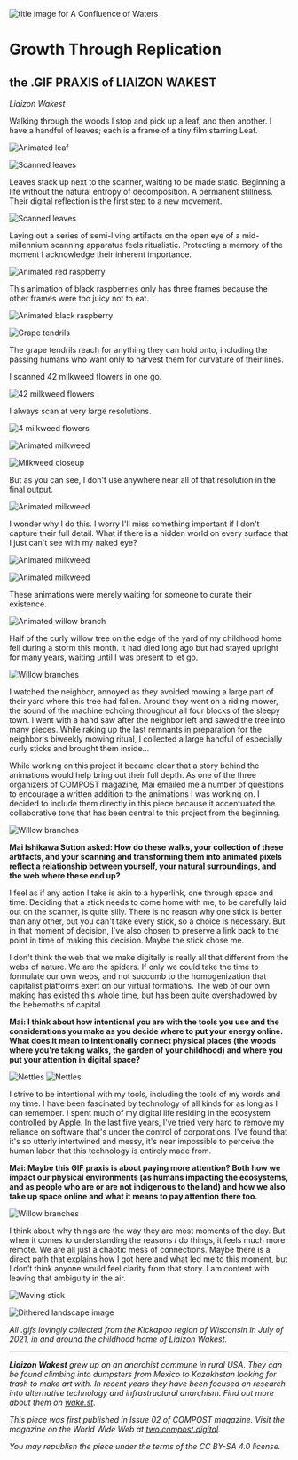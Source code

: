 ![title image for A Confluence of Waters](https://two.compost.digital/images/title-images/wakest-cover-700x350.gif)

# Growth Through Replication
## the .GIF PRAXIS of LIAIZON WAKEST
_Liaizon Wakest_

Walking through the woods I stop and pick up a leaf, and then another. I have a handful of leaves; each is a frame of a tiny film starring Leaf.</p>

![Animated leaf](https://two.compost.digital/growth-through-replication/gif-praxis-1.gif)

![Scanned leaves](https://two.compost.digital/growth-through-replication/gif-praxis-2.jpg)

Leaves stack up next to the scanner, waiting to be made static. Beginning a life without the natural entropy of decomposition. A permanent stillness. Their digital reflection is the first step to a new movement.

![Scanned leaves](https://two.compost.digital/growth-through-replication/gif-praxis-3.gif)

Laying out a series of semi-living artifacts on the open eye of a mid-millennium scanning apparatus feels ritualistic. Protecting a memory of the moment I acknowledge their inherent importance.

![Animated red raspberry](https://two.compost.digital/growth-through-replication/gif-praxis-4.gif)

This animation of black raspberries only has three frames because the other frames were too juicy not to eat.

![Animated black raspberry](https://two.compost.digital/growth-through-replication/gif-praxis-5.gif)

![Grape tendrils](https://two.compost.digital/growth-through-replication/gif-praxis-6.gif)

The grape tendrils reach for anything they can hold onto, including the passing humans who want only to harvest them for curvature of their lines.

I scanned 42 milkweed flowers in one go.

![42 milkweed flowers](https://two.compost.digital/growth-through-replication/gif-praxis-7.png)

I always scan at very large resolutions.

![4 milkweed flowers](https://two.compost.digital/growth-through-replication/gif-praxis-8.png)

![Animated milkweed](https://two.compost.digital/growth-through-replication/gif-praxis-13.gif)

![Milkweed closeup](https://two.compost.digital/growth-through-replication/gif-praxis-9.png)

But as you can see, I don't use anywhere near all of that resolution in the final output.

![Animated milkweed](https://two.compost.digital/growth-through-replication/gif-praxis-10.gif)

I wonder why I do this. I worry I'll miss something important if I don't capture their full detail. What if there is a hidden world on every surface that I just can't see with my naked eye?

![Animated milkweed](https://two.compost.digital/growth-through-replication/gif-praxis-11.gif)

![Animated milkweed](https://two.compost.digital/growth-through-replication/gif-praxis-12.gif)

These animations were merely waiting for someone to curate their existence.

![Animated willow branch](https://two.compost.digital/growth-through-replication/gif-praxis-14.gif)

Half of the curly willow tree on the edge of the yard of my childhood home fell during a storm this month. It had died long ago but had stayed upright for many years, waiting until I was present to let go.

![Willow branches](https://two.compost.digital/growth-through-replication/gif-praxis-15.png)

I watched the neighbor, annoyed as they avoided mowing a large part of their yard where this tree had fallen. Around they went on a riding mower, the sound of the machine echoing throughout all four blocks of the sleepy town. I went with a hand saw after the neighbor left and sawed the tree into many pieces. While raking up the last remnants in preparation for the neighbor's biweekly mowing ritual, I collected a large handful of especially curly sticks and brought them inside...

While working on this project it became clear that a story behind the animations would help bring out their full depth. As one of the three organizers of COMPOST magazine, Mai emailed me a number of questions to encourage a written addition to the animations I was working on. I decided to include them directly in this piece because it accentuated the collaborative tone that has been central to this project from the beginning.

![Willow branches](https://two.compost.digital/growth-through-replication/gif-praxis-16.gif)

**Mai Ishikawa Sutton asked: How do these walks, your collection of these artifacts, and your scanning and transforming them into animated pixels reflect a relationship between yourself, your natural surroundings, and the web where these end up?**

I feel as if any action I take is akin to a hyperlink, one through space and time. Deciding that a stick needs to come home with me, to be carefully laid out on the scanner, is quite silly. There is no reason why one stick is better than any other, but you can't take every stick, so a choice is necessary. But in that moment of decision, I've also chosen to preserve a link back to the point in time of making this decision. Maybe the stick chose me.

I don't think the web that we make digitally is really all that different from the webs of nature. We are the spiders. If only we could take the time to formulate our own webs, and not succumb to the homogenization that capitalist platforms exert on our virtual formations. The web of our own making has existed this whole time, but has been quite overshadowed by the behemoths of capital.

**Mai: I think about how intentional you are with the tools you use and the considerations you make as you decide where to put your energy online. What does it mean to intentionally connect physical places (the woods where you're taking walks, the garden of your childhood) and where you put your attention in digital space?**

![Nettles](https://two.compost.digital/growth-through-replication/gif-praxis-17.gif)
![Nettles](https://two.compost.digital/growth-through-replication/gif-praxis-18.gif)

I strive to be intentional with my tools, including the tools of my words and my time. I have been fascinated by technology of all kinds for as long as I can remember. I spent much of my digital life residing in the ecosystem controlled by Apple. In the last five years, I've tried very hard to remove my reliance on software that's under the control of corporations.   I've found that it's so utterly intertwined and messy, it's near impossible to perceive the human labor that this technology is entirely made from.

**Mai: Maybe this GIF praxis is about paying more attention? Both how we impact our physical environments (as humans impacting the ecosystems, and as people who are or are not indigenous to the land) and how we also take up space online and what it means to pay attention there too.**

![Willow branches](https://two.compost.digital/growth-through-replication/gif-praxis-19.gif)

I think about why things are the way they are most moments of the day. But when it comes to understanding the reasons *I* do things, it feels much more remote. We are all just a chaotic mess of connections. Maybe there is a direct path that explains how I got here and what led me to this moment, but I don’t think anyone would feel clarity from that story. I am content with leaving that ambiguity in the air.

![Waving stick](https://two.compost.digital/growth-through-replication/gif-praxis-20.gif)

![Dithered landscape image](https://two.compost.digital/growth-through-replication/gif-praxis-21.png)

_All .gifs lovingly collected from the Kickapoo region of Wisconsin in July of 2021, in and around the childhood home of Liaizon Wakest._

***

_**Liaizon Wakest** grew up on an anarchist commune in rural USA. They can be found climbing into dumpsters from Mexico to Kazakhstan looking for trash to make art with. In recent years they have been focused on research into alternative technology and infrastructural anarchism. Find out more about them on [wake.st](https://wake.st)._

_This piece was first published in Issue 02 of COMPOST magazine. Visit the magazine on the World Wide Web at [two.compost.digital](https://two.compost.digital)._

_You may republish the piece under the terms of the CC BY-SA 4.0 license._